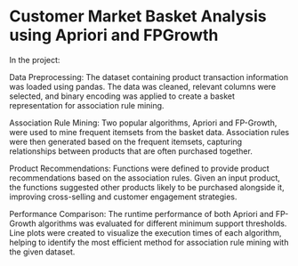# Customer Market Basket Analysis using Apriori and FPGrowth

In the project:

Data Preprocessing: The dataset containing product transaction information was loaded using pandas. The data was cleaned, relevant columns were selected, and binary encoding was applied to create a basket representation for association rule mining.

Association Rule Mining: Two popular algorithms, Apriori and FP-Growth, were used to mine frequent itemsets from the basket data. Association rules were then generated based on the frequent itemsets, capturing relationships between products that are often purchased together.

Product Recommendations: Functions were defined to provide product recommendations based on the association rules. Given an input product, the functions suggested other products likely to be purchased alongside it, improving cross-selling and customer engagement strategies.

Performance Comparison: The runtime performance of both Apriori and FP-Growth algorithms was evaluated for different minimum support thresholds. Line plots were created to visualize the execution times of each algorithm, helping to identify the most efficient method for association rule mining with the given dataset.
